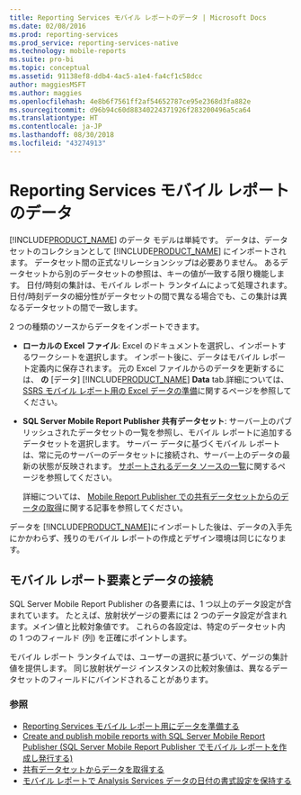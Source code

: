 ```yaml
---
title: Reporting Services モバイル レポートのデータ | Microsoft Docs
ms.date: 02/08/2016
ms.prod: reporting-services
ms.prod_service: reporting-services-native
ms.technology: mobile-reports
ms.suite: pro-bi
ms.topic: conceptual
ms.assetid: 91138ef8-ddb4-4ac5-a1e4-fa4cf1c58dcc
author: maggiesMSFT
ms.author: maggies
ms.openlocfilehash: 4e8b6f7561ff2af54652787ce95e2368d3fa882e
ms.sourcegitcommit: d96b94c60d88340224371926f283200496a5ca64
ms.translationtype: HT
ms.contentlocale: ja-JP
ms.lasthandoff: 08/30/2018
ms.locfileid: "43274913"
---
```

# <a name="data-for-reporting-services-mobile-reports"></a>Reporting Services モバイル レポートのデータ
[!INCLUDE[PRODUCT_NAME](../../includes/ss-mobilereptpub-long.md)] のデータ モデルは単純です。 データは、データセットのコレクションとして [!INCLUDE[PRODUCT_NAME](../../includes/ss-mobilereptpub-short.md)] にインポートされます。 データセット間の正式なリレーションシップは必要ありません。 あるデータセットから別のデータセットの参照は、キーの値が一致する限り機能します。 日付/時刻の集計は、モバイル レポート ランタイムによって処理されます。日付/時刻データの細分性がデータセットの間で異なる場合でも、この集計は異なるデータセットの間で一致します。   
  
2 つの種類のソースからデータをインポートできます。   
  
* **ローカルの Excel ファイル**: Excel のドキュメントを選択し、インポートするワークシートを選択します。 インポート後に、データはモバイル レポート定義内に保存されます。 元の Excel ファイルからのデータを更新するには、 **の** [データ] [!INCLUDE[PRODUCT_NAME](../../includes/ss-mobilereptpub-short.md)] **Data** tab.詳細については、[SSRS モバイル レポート用の Excel データの準備](../../reporting-services/mobile-reports/prepare-excel-data-for-reporting-services-mobile-reports.md)に関するページを参照してください。  
  
* **SQL Server Mobile Report Publisher 共有データセット**: サーバー上のパブリッシュされたデータセットの一覧を参照し、モバイル レポートに追加するデータセットを選択します。 サーバー データに基づくモバイル レポートは、常に元のサーバーのデータセットに接続され、サーバー上のデータの最新の状態が反映されます。 [サポートされるデータ ソースの一覧](../report-data/data-sources-supported-by-reporting-services-ssrs.md)に関するページを参照してください。   
  
  詳細については、 [Mobile Report Publisher での共有データセットからのデータの取得](../../reporting-services/mobile-reports/get-data-from-shared-datasets-in-reporting-services-mobile-reports.md)に関する記事を参照してください。  
  
データを [!INCLUDE[PRODUCT_NAME](../../includes/ss-mobilereptpub-short.md)]にインポートした後は、データの入手先にかかわらず、残りのモバイル レポートの作成とデザイン環境は同じになります。   
  
## <a name="connect-mobile-report-elements-to-data"></a>モバイル レポート要素とデータの接続 ##  
  
SQL Server Mobile Report Publisher の各要素には、1 つ以上のデータ設定が含まれています。 たとえば、放射状ゲージの要素には 2 つのデータ設定が含まれます。メイン値と比較対象値です。 これらの各設定は、特定のデータセット内の 1 つのフィールド (列) を正確にポイントします。   
  
モバイル レポート ランタイムでは、ユーザーの選択に基づいて、ゲージの集計値を提供します。 同じ放射状ゲージ インスタンスの比較対象値は、異なるデータセットのフィールドにバインドされることがあります。   
  
### <a name="see-also"></a>参照  
-  [Reporting Services モバイル レポート用にデータを準備する](../../reporting-services/mobile-reports/prepare-data-for-reporting-services-mobile-reports.md)
- [Create and publish mobile reports with SQL Server Mobile Report Publisher (SQL Server Mobile Report Publisher でモバイル レポートを作成し発行する)](../../reporting-services/mobile-reports/create-mobile-reports-with-sql-server-mobile-report-publisher.md)  
- [共有データセットからデータを取得する](../../reporting-services/mobile-reports/get-data-from-shared-datasets-in-reporting-services-mobile-reports.md)
- [モバイル レポートで Analysis Services データの日付の書式設定を保持する](../../reporting-services/mobile-reports/retain-date-formatting-for-analysis-services-in-mobile-reports.md) 
  
  


